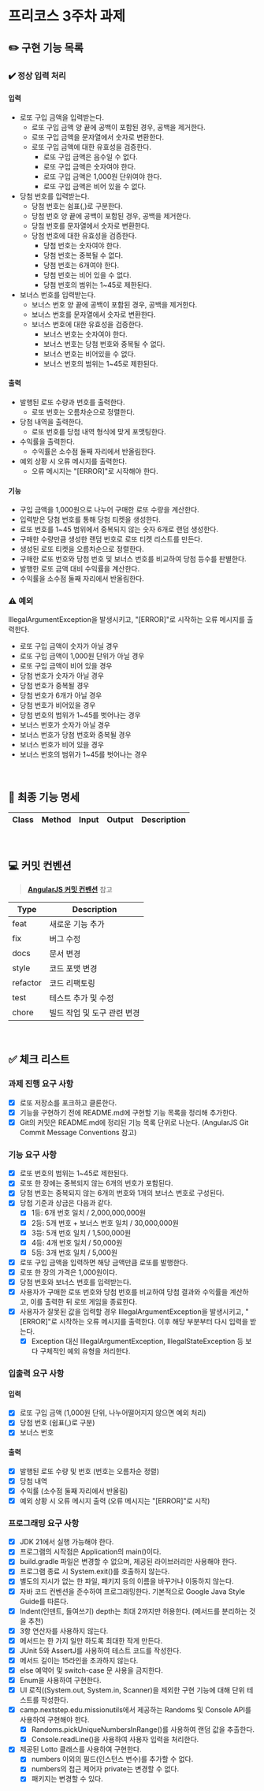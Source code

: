 # 프리코스 3주차 과제

## ✏️ 구현 기능 목록

### ✔️ 정상 입력 처리

#### 입력

- 로또 구입 금액을 입력받는다.
    - 로또 구입 금액 양 끝에 공백이 포함된 경우, 공백을 제거한다.
    - 로또 구입 금액을 문자열에서 숫자로 변환한다.
    - 로또 구입 금액에 대한 유효성을 검증한다.
        - 로또 구입 금액은 음수일 수 없다.
        - 로또 구입 금액은 숫자여야 한다.
        - 로또 구입 금액은 1,000원 단위여야 한다.
        - 로또 구입 금액은 비어 있을 수 없다.
- 당첨 번호를 입력받는다.
    - 당첨 번호는 쉼표(,)로 구분한다.
    - 당첨 번호 양 끝에 공백이 포함된 경우, 공백을 제거한다.
    - 당첨 번호를 문자열에서 숫자로 변환한다.
    - 당첨 번호에 대한 유효성을 검증한다.
        - 당첨 번호는 숫자여야 한다.
        - 당첨 번호는 중복될 수 없다.
        - 당첨 번호는 6개여야 한다.
        - 당첨 번호는 비어 있을 수 없다.
        - 당첨 번호의 범위는 1~45로 제한된다.
- 보너스 번호를 입력받는다.
    - 보너스 번호 양 끝에 공백이 포함된 경우, 공백을 제거한다.
    - 보너스 번호를 문자열에서 숫자로 변환한다.
    - 보너스 번호에 대한 유효성을 검증한다.
        - 보너스 번호는 숫자여야 한다.
        - 보너스 번호는 당첨 번호와 중복될 수 없다.
        - 보너스 번호는 비어있을 수 없다.
        - 보너스 번호의 범위는 1~45로 제한된다.

#### 출력

- 발행된 로또 수량과 번호를 출력한다.
    - 로또 번호는 오름차순으로 정렬한다.
- 당첨 내역을 출력한다.
  - 로또 번호를 당첨 내역 형식에 맞게 포맷팅한다.
- 수익률을 출력한다.
    - 수익률은 소수점 둘째 자리에서 반올림한다.
- 예외 상황 시 오류 메시지를 출력한다.
    - 오류 메시지는 "\[ERROR]"로 시작해야 한다.

#### 기능

- 구입 금액을 1,000원으로 나누어 구매한 로또 수량을 계산한다.
- 입력받은 당첨 번호를 통해 당첨 티켓을 생성한다.
- 로또 번호를 1~45 범위에서 중복되지 않는 숫자 6개로 랜덤 생성한다.
- 구매한 수량만큼 생성한 랜덤 번호로 로또 티켓 리스트를 만든다.
- 생성된 로또 티켓을 오름차순으로 정렬한다.
- 구매한 로또 번호와 당첨 번호 및 보너스 번호를 비교하여 당첨 등수를 판별한다.
- 발행한 로또 금액 대비 수익률을 계산한다.
- 수익률을 소수점 둘째 자리에서 반올림한다.

### ⚠️ 예외

IllegalArgumentException을 발생시키고, "\[ERROR]"로 시작하는 오류 메시지를 출력한다.

- 로또 구입 금액이 숫자가 아닐 경우
- 로또 구입 금액이 1,000원 단위가 아닐 경우
- 로또 구입 금액이 비어 있을 경우
- 당첨 번호가 숫자가 아닐 경우
- 당첨 번호가 중복될 경우
- 당첨 번호가 6개가 아닐 경우
- 당첨 번호가 비어있을 경우
- 당첨 번호의 범위가 1~45를 벗어나는 경우
- 보너스 번호가 숫자가 아닐 경우
- 보너스 번호가 당첨 번호와 중복될 경우
- 보너스 번호가 비어 있을 경우
- 보너스 번호의 범위가 1~45를 벗어나는 경우

<br>

## 📌 최종 기능 명세

| Class | Method | Input | Output | Description |
|-------|--------|-------|--------|-------------|

<br>

## 💻 커밋 컨벤션

> [**AngularJS 커밋 컨벤션**](https://gist.github.com/stephenparish/9941e89d80e2bc58a153) 참고

| Type     | Description      |
|----------|------------------|
| feat     | 새로운 기능 추가        |
| fix      | 버그 수정            |
| docs     | 문서 변경            |
| style    | 코드 포맷 변경         |
| refactor | 코드 리팩토링          |
| test     | 테스트 추가 및 수정      |
| chore    | 빌드 작업 및 도구 관련 변경 |

<br>

## ✅ 체크 리스트

### 과제 진행 요구 사항

- [x] 로또 저장소를 포크하고 클론한다.
- [x] 기능을 구현하기 전에 README.md에 구현할 기능 목록을 정리해 추가한다.
- [x] Git의 커밋은 README.md에 정리된 기능 목록 단위로 나눈다. (AngularJS Git Commit Message Conventions 참고)

### 기능 요구 사항

- [x] 로또 번호의 범위는 1~45로 제한된다.
- [x] 로또 한 장에는 중복되지 않는 6개의 번호가 포함된다.
- [x] 당첨 번호는 중복되지 않는 6개의 번호와 1개의 보너스 번호로 구성된다.
- [x] 당첨 기준과 상금은 다음과 같다.
    - [x] 1등: 6개 번호 일치 / 2,000,000,000원
    - [x] 2등: 5개 번호 + 보너스 번호 일치 / 30,000,000원
    - [x] 3등: 5개 번호 일치 / 1,500,000원
    - [x] 4등: 4개 번호 일치 / 50,000원
    - [x] 5등: 3개 번호 일치 / 5,000원
- [x] 로또 구입 금액을 입력하면 해당 금액만큼 로또를 발행한다.
- [x] 로또 한 장의 가격은 1,000원이다.
- [x] 당첨 번호와 보너스 번호를 입력받는다.
- [x] 사용자가 구매한 로또 번호와 당첨 번호를 비교하여 당첨 결과와 수익률을 계산하고, 이를 출력한 뒤 로또 게임을 종료한다.
- [x] 사용자가 잘못된 값을 입력할 경우 IllegalArgumentException을 발생시키고, "\[ERROR]"로 시작하는 오류 메시지를 출력한다. 이후 해당 부분부터 다시 입력을 받는다.
    - [x] Exception 대신 IllegalArgumentException, IllegalStateException 등 보다 구체적인 예외 유형을 처리한다.

### 입출력 요구 사항

#### 입력

- [x] 로또 구입 금액 (1,000원 단위, 나누어떨어지지 않으면 예외 처리)
- [x] 당첨 번호 (쉼표(,)로 구분)
- [x] 보너스 번호

#### 출력

- [x] 발행된 로또 수량 및 번호 (번호는 오름차순 정렬)
- [x] 당첨 내역
- [x] 수익률 (소수점 둘째 자리에서 반올림)
- [x] 예외 상황 시 오류 메시지 출력 (오류 메시지는 "\[ERROR]"로 시작)

### 프로그래밍 요구 사항

- [x] JDK 21에서 실행 가능해야 한다.
- [x] 프로그램의 시작점은 Application의 main()이다.
- [x] build.gradle 파일은 변경할 수 없으며, 제공된 라이브러리만 사용해야 한다.
- [x] 프로그램 종료 시 System.exit()를 호출하지 않는다.
- [x] 별도의 지시가 없는 한 파일, 패키지 등의 이름을 바꾸거나 이동하지 않는다.
- [x] 자바 코드 컨벤션을 준수하여 프로그래밍한다. 기본적으로 Google Java Style Guide를 따른다.
- [x] Indent(인덴트, 들여쓰기) depth는 최대 2까지만 허용한다. (메서드를 분리하는 것을 추천)
- [x] 3항 연산자를 사용하지 않는다.
- [x] 메서드는 한 가지 일만 하도록 최대한 작게 만든다.
- [x] JUnit 5와 AssertJ를 사용하여 테스트 코드를 작성한다.
- [x] 메서드 길이는 15라인을 초과하지 않는다.
- [x] else 예약어 및 switch-case 문 사용을 금지한다.
- [x] Enum을 사용하여 구현한다.
- [x] UI 로직((System.out, System.in, Scanner)을 제외한 구현 기능에 대해 단위 테스트를 작성한다.
- [x] camp.nextstep.edu.missionutils에서 제공하는 Randoms 및 Console API를 사용하여 구현해야 한다.
    - [x] Randoms.pickUniqueNumbersInRange()를 사용하여 랜덤 값을 추출한다.
    - [x] Console.readLine()을 사용하여 사용자 입력을 처리한다.
- [x] 제공된 Lotto 클래스를 사용하여 구현한다.
    - [x] numbers 이외의 필드(인스턴스 변수)를 추가할 수 없다.
    - [x] numbers의 접근 제어자 private는 변경할 수 없다.
    - [x] 패키지는 변경할 수 있다.